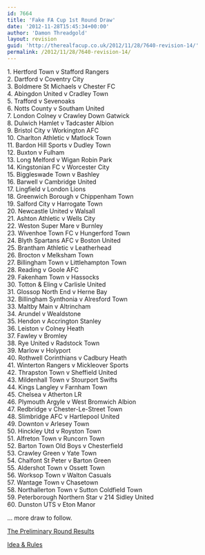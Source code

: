 ```yaml
---
id: 7664
title: 'Fake FA Cup 1st Round Draw'
date: '2012-11-28T15:45:34+00:00'
author: 'Damon Threadgold'
layout: revision
guid: 'http://therealfacup.co.uk/2012/11/28/7640-revision-14/'
permalink: /2012/11/28/7640-revision-14/
---
```


1\. Hertford Town v Stafford Rangers  
2\. Dartford v Coventry City  
3\. Boldmere St Michaels v Chester FC  
4\. Abingdon United v Cradley Town  
5\. Trafford v Sevenoaks  
6\. Notts County v Southam United  
7\. London Colney v Crawley Down Gatwick  
8\. Dulwich Hamlet v Tadcaster Albion  
9\. Bristol City v Workington AFC  
10\. Charlton Athletic v Matlock Town  
11\. Bardon Hill Sports v Dudley Town  
12\. Buxton v Fulham  
13\. Long Melford v Wigan Robin Park  
14\. Kingstonian FC v Worcester City  
15\. Biggleswade Town v Bashley  
16\. Barwell v Cambridge United  
17\. Lingfield v London Lions  
18\. Greenwich Borough v Chippenham Town  
19\. Salford City v Harrogate Town  
20\. Newcastle United v Walsall  
21\. Ashton Athletic v Wells City  
22\. Weston Super Mare v Burnley  
23\. Wivenhoe Town FC v Hungerford Town  
24\. Blyth Spartans AFC v Boston United  
25\. Brantham Athletic v Leatherhead  
26\. Brocton v Melksham Town  
27\. Billingham Town v Littlehampton Town  
28\. Reading v Goole AFC  
29\. Fakenham Town v Hassocks  
30\. Totton &amp; Eling v Carlisle United  
31\. Glossop North End v Herne Bay  
32\. Billingham Synthonia v Alresford Town  
33\. Maltby Main v Altrincham  
34\. Arundel v Wealdstone  
35\. Hendon v Accrington Stanley  
36\. Leiston v Colney Heath  
37\. Fawley v Bromley  
38\. Rye United v Radstock Town  
39\. Marlow v Holyport  
40\. Rothwell Corinthians v Cadbury Heath  
41\. Winterton Rangers v Mickleover Sports  
42\. Thrapston Town v Sheffield United  
43\. Mildenhall Town v Stourport Swifts  
44\. Kings Langley v Farnham Town  
45\. Chelsea v Atherton LR  
46\. Plymouth Argyle v West Bromwich Albion  
47\. Redbridge v Chester-Le-Street Town  
48\. Slimbridge AFC v Hartlepool United  
49\. Downton v Arlesey Town  
50\. Hinckley Utd v Royston Town  
51\. Alfreton Town v Runcorn Town  
52\. Barton Town Old Boys v Chesterfield  
53\. Crawley Green v Yate Town  
54\. Chalfont St Peter v Barton Green  
55\. Aldershot Town v Ossett Town  
56\. Worksop Town v Walton Casuals  
57\. Wantage Town v Chasetown  
58\. Northallerton Town v Sutton Coldfield Town  
59\. Peterborough Northern Star v 214 Sidley United  
60\. Dunston UTS v Eton Manor

… more draw to follow.

[The Preliminary Round Results](http://therealfacup.co.uk/2012/08/04/preliminary-round-results/)

[Idea &amp; Rules](http://therealfacup.co.uk/2012/07/11/the-fake-fa-cup/)